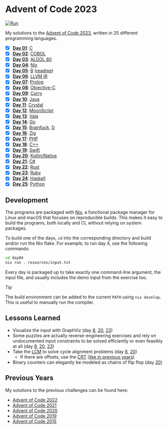 <!-- Automatically generated from README.md.gyb, do not edit directly! -->

# Advent of Code 2023

[![Run](https://github.com/fwcd/advent-of-code-2023/actions/workflows/run.yml/badge.svg)](https://github.com/fwcd/advent-of-code-2023/actions/workflows/run.yml)

My solutions to the [Advent of Code 2023](https://adventofcode.com/2023), written in 25 different programming languages.

- [x] [**Day 01**](day01): [C](day01/src/day01.c)
- [x] [**Day 02**](day02): [COBOL](day02/src/day02.cob)
- [x] [**Day 03**](day03): [ALGOL 60](day03/src/day03.alg)
- [x] [**Day 04**](day04): [Nix](day04/src/day04.nix)
- [x] [**Day 05**](day05): [B](day05/src/day05.b) ([readme](day05/README.md))
- [x] [**Day 06**](day06): [LLVM IR](day06/src/day06.ll)
- [x] [**Day 07**](day07): [Prolog](day07/src/day07.pl)
- [x] [**Day 08**](day08): [Objective-C](day08/src/day08.m)
- [x] [**Day 09**](day09): [Curry](day09/src/Day09.curry)
- [x] [**Day 10**](day10): [Java](day10/src/Day10.java)
- [x] [**Day 11**](day11): [Crystal](day11/src/day11.cr)
- [x] [**Day 12**](day12): [MoonScript](day12/src/day12.moon)
- [x] [**Day 13**](day13): [Vala](day13/src/day13.vala)
- [x] [**Day 14**](day14): [Go](day14/src/day14.go)
- [x] [**Day 15**](day15): [Brainfuck](day15/src/part1.bf), [D](day15/src/part2.d)
- [x] [**Day 16**](day16): [Zig](day16/src/day16.zig)
- [x] [**Day 17**](day17): [PHP](day17/src/day17.php)
- [x] [**Day 18**](day18): [C++](day18/src/day18.cpp)
- [x] [**Day 19**](day19): [Swift](day19/src/day19.swift)
- [x] [**Day 20**](day20): [Kotlin/Native](day20/src/day20.kt)
- [x] [**Day 21**](day21): [C#](day21/src/day21.cs)
- [x] [**Day 22**](day22): [Rust](day22/src/day22.rs)
- [x] [**Day 23**](day23): [Ruby](day23/src/day23.rb)
- [x] [**Day 24**](day24): [Haskell](day24/src/Day24.hs)
- [x] [**Day 25**](day25): [Python](day25/src/day25.py)

## Development

The programs are packaged with [Nix](https://nixos.org/), a functional package manager for Linux and macOS that focuses on reproducible builds. This makes it easy to build the programs, both locally and CI, without relying on system packages.

To build one of the days, `cd` into the corresponding directory and build and/or run the Nix flake. For example, to run day 4, use the following commands:

```sh
cd day04
nix run . resources/input.txt
```

Every day is packaged up to take exactly one command-line argument, the input file, and usually includes the demo input from the exercise too.

> [!TIP]
> The build environment can be added to the current `PATH` using `nix develop`. This is useful to manually run the compiler.

## Lessons Learned

- Visualize the input with GraphViz (day [8](day08), [20](day20), [23](day23))
- Some puzzles are actually reverse-engineering exercises and rely on undocumented input constraints to be solved efficiently or even feasibly at all (day [8](day08), [20](day20), [23](day23))
- Take the [LCM](https://en.wikipedia.org/wiki/Least_common_multiple) to solve cycle alignment problems (day [8](day08), [20](day20))
  - If there are offsets, use the [CRT](https://en.wikipedia.org/wiki/Chinese_remainder_theorem) ([like in previous years](https://github.com/fwcd/advent-of-code-2020/blob/18c3ba9820cb52627366a632ccaab233a6d9f563/day13/src/day13.c#L39-L59))
- Binary counters can elegantly be modeled as chains of flip flop (day [20](day20))

## Previous Years

My solutions to the previous challenges can be found here:

- [Advent of Code 2022](https://github.com/fwcd/advent-of-code-2022)
- [Advent of Code 2021](https://github.com/fwcd/advent-of-code-2021)
- [Advent of Code 2020](https://github.com/fwcd/advent-of-code-2020)
- [Advent of Code 2019](https://github.com/fwcd/advent-of-code-2019)
- [Advent of Code 2015](https://github.com/fwcd/advent-of-code-2015)
